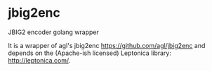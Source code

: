 # jbig2enc
JBIG2 encoder golang wrapper

It is a wrapper of agl's jbig2enc https://github.com/agl/jbig2enc and depends on the (Apache-ish licensed) Leptonica library: http://leptonica.com/.
